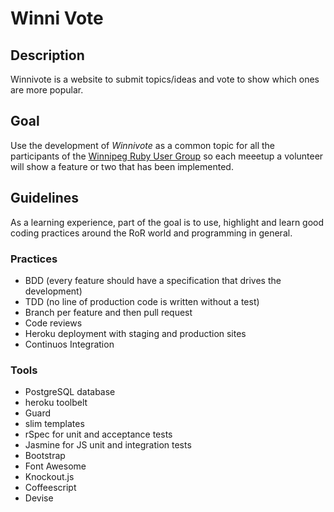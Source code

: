# Winni Vote

## Description

Winnivote is a website to submit topics/ideas and vote to show which ones are more popular.

## Goal

Use the development of _Winnivote_ as a common topic for all the participants of the 
[Winnipeg Ruby User Group](http://winnipegrb.org) so each meeetup a volunteer will show a feature or two that has 
been implemented.


## Guidelines

As a learning experience, part of the goal is to use, highlight and learn good coding practices around the RoR world and
programming in general. 

### Practices

* BDD (every feature should have a specification that drives the development)
* TDD (no line of production code is written without a test)
* Branch per feature and then pull request
* Code reviews
* Heroku deployment with staging and production sites
* Continuos Integration


### Tools

* PostgreSQL database
* heroku toolbelt
* Guard
* slim templates
* rSpec for unit and acceptance tests
* Jasmine for JS unit and integration tests
* Bootstrap
* Font Awesome
* Knockout.js
* Coffeescript
* Devise
